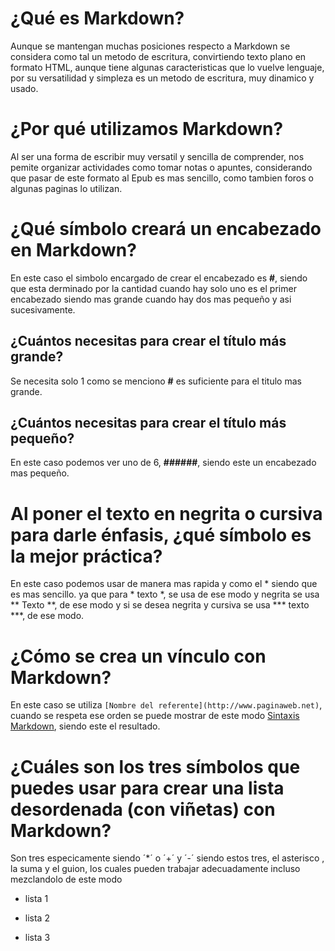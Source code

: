 # ¿Qué es Markdown?
Aunque se mantengan muchas posiciones respecto a Markdown se considera como tal un metodo de escritura, convirtiendo texto plano en formato HTML, aunque tiene algunas caracteristicas que lo vuelve lenguaje, por su versatilidad y simpleza es un metodo de escritura, muy dinamico y usado.
# ¿Por qué utilizamos Markdown?
Al ser una forma de escribir muy versatil y sencilla de comprender, nos pemite organizar actividades como tomar notas o apuntes, considerando que pasar de este formato al Epub es mas sencillo, como tambien foros o algunas paginas lo utilizan.
# ¿Qué símbolo creará un encabezado en Markdown?
En este caso el simbolo encargado de crear el encabezado es **#**, siendo que esta derminado por la cantidad cuando hay solo uno es el primer encabezado siendo mas grande cuando hay dos mas pequeño y asi sucesivamente.
## ¿Cuántos necesitas para crear el título más grande?
Se necesita solo 1 como se menciono **#** es suficiente para el titulo mas grande.
## ¿Cuántos necesitas para crear el título más pequeño?
En este caso podemos ver uno de 6, **######**, siendo este un encabezado mas pequeño.
# Al poner el texto en negrita o cursiva para darle énfasis, ¿qué símbolo es la mejor práctica?
En este caso podemos usar de manera mas rapida y como el * siendo que es mas sencillo. ya que para * texto *, se usa de ese modo y negrita se usa ** Texto **, de ese modo y si se desea negrita y cursiva se usa *** texto ***, de ese modo.
# ¿Cómo se crea un vínculo con Markdown?
En este caso se utiliza `[Nombre del referente](http://www.paginaweb.net)`, cuando se respeta ese orden se puede mostrar de este modo [Sintaxis Markdown](https://markdown.es/sintaxis-markdown/), siendo este el resultado.
# ¿Cuáles son los tres símbolos que puedes usar para crear una lista desordenada (con viñetas) con Markdown?
Son tres especicamente siendo ´*´ o ´+´ y ´-´ siendo estos tres, el asterisco , la suma y el guion, los cuales pueden trabajar adecuadamente incluso mezclandolo de este modo
- lista 1
+ lista 2
* lista 3
